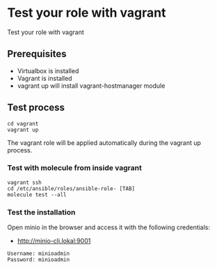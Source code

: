 # Test your role with vagrant

Test your role with vagrant

## Prerequisites

  * Virtualbox is installed
  * Vagrant is installed
  * vagrant up will install vagrant-hostmanager module

## Test process

```
cd vagrant
vagrant up
```

The vagrant role will be applied automatically during the vagrant up process.

### Test with molecule from inside vagrant

```
vagrant ssh
cd /etc/ansible/roles/ansible-role- [TAB]
molecule test --all
```

### Test the installation

Open minio in the browser and access it with the following credentials:

* http://minio-cli.lokal:9001

```
Username: minioadmin
Password: minioadmin
```
